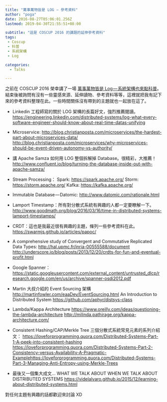 ```yaml
---
title: "萬事萬物皆是 LOG — 參考資料"
author: "poga"
date: 2016-08-27T05:06:01.256Z
lastmod: 2019-04-30T21:55:51+08:00

subtitle: "這是 COSCUP 2016 的講題的延伸參考資料"
tags:
 - Coscup
 - 科普
 - 系統架構
 - Log

categories:
  - Talks

---
```



之前在 COSCUP 2016 榮幸講了一場 [萬事萬物皆是 Log — 系統架構也來點科普](https://devpoga.org/post/2016-08-20_%E8%90%AC%E4%BA%8B%E8%90%AC%E7%89%A9%E7%9A%86%E6%98%AF-log-%E7%B3%BB%E7%B5%B1%E6%9E%B6%E6%A7%8B%E4%B9%9F%E4%BE%86%E9%BB%9E%E7%A7%91%E6%99%AE/)。結束後被詢問有沒有一些靈感來源、延伸讀物、參考資料等等，這裡就把我有記下來的參考資料整理在此。一些時間關係沒有帶到的主題就也一起放在這了。

<!--more-->


* Linkedin 工程師寫的關於 LOG 架構的長篇好文，強烈推薦閱讀。
https://engineering.linkedin.com/distributed-systems/log-what-every-software-engineer-should-know-about-real-time-datas-unifying

* Microservice:
http://blog.christianposta.com/microservices/the-hardest-part-about-microservices-data/
http://blog.christianposta.com/microservices/why-microservices-should-be-event-driven-autonomy-vs-authority/

* 講 Apache Samza 如何用 LOG 整個拆解掉 Database。很精彩，大推薦！
http://www.confluent.io/blog/turning-the-database-inside-out-with-apache-samza/

* Stream Processing：
Spark: https://spark.apache.org/
Storm: https://storm.apache.org/
Kafka: https://kafka.apache.org/

* Immutable Database — Datomic: http://www.datomic.com/rationale.html

* Lamport Timestamp：所有對分散式系統有興趣的人都一定要瞭解一下。
http://www.goodmath.org/blog/2016/03/16/time-in-distributed-systems-lamport-timestamps/

* CRDT：這也是我最近很有興趣的主題，條列一些參考資料在此。
https://swarmjs.github.io/articles/papoc/

* A comprehensive study of Convergent and Commutative Replicated Data Types: http://hal.upmc.fr/inria-00555588/document
http://underscore.io/blog/posts/2013/12/20/crdts-for-fun-and-eventual-profit.html

* Google Spanner：
https://static.googleusercontent.com/external_content/untrusted_dlcp/research.google.com/en/us/archive/spanner-osdi2012.pdf

* Martin 大叔介紹的 Event Sourcing 架構 http://martinfowler.com/eaaDev/EventSourcing.html
An Introduction to Distributed System
https://github.com/aphyr/distsys-class

* Lambda/Kappa Architecture
https://www.oreilly.com/ideas/questioning-the-lambda-architecture
http://milinda.pathirage.org/kappa-architecture.com/

* Consistent Hashing/CAP/Merkle Tree 三個分散式系統常見元素的系列介紹文：
https://loveforprogramming.quora.com/Distributed-Systems-Part-1-A-peek-into-consistent-hashing
https://loveforprogramming.quora.com/Distributed-Systems-Part-2-Consistency-versus-Availability-A-Pragmatic-Examplehttps://loveforprogramming.quora.com/Distributed-Systems-Part-3-Managing-Anti-Entropy-using-Merkle-Trees

* 最後又一個集大成文… WHAT WE TALK ABOUT WHEN WE TALK ABOUT DISTRIBUTED SYSTEMS
https://videlalvaro.github.io/2015/12/learning-about-distributed-systems.html

對任何主題有興趣的話都歡迎來討論 XD

